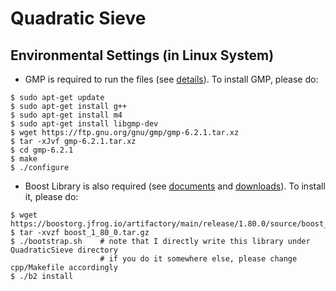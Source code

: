 # Quadratic Sieve
## Environmental Settings (in Linux System)
* GMP is required to run the files (see [details](https://gmplib.org/)). To install GMP, please do:
```
$ sudo apt-get update
$ sudo apt-get install g++
$ sudo apt-get install m4
$ sudo apt-get install libgmp-dev
$ wget https://ftp.gnu.org/gnu/gmp/gmp-6.2.1.tar.xz
$ tar -xJvf gmp-6.2.1.tar.xz
$ cd gmp-6.2.1
$ make
$ ./configure
```
* Boost Library is also required (see [documents](https://www.boost.org/doc/libs/1_39_0/more/getting_started/unix-variants.html) and [downloads](https://www.boost.org/users/download/)). To install it, please do:
```
$ wget https://boostorg.jfrog.io/artifactory/main/release/1.80.0/source/boost_1_80_0.tar.gz
$ tar -xvzf boost_1_80_0.tar.gz
$ ./bootstrap.sh    # note that I directly write this library under QuadraticSieve directory
                    # if you do it somewhere else, please change cpp/Makefile accordingly
$ ./b2 install
```
